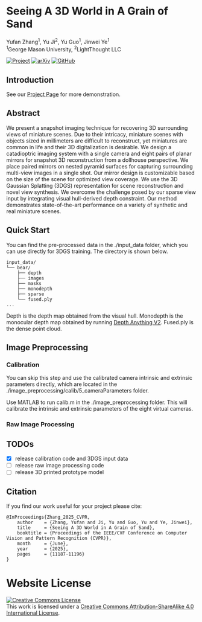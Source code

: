# Seeing A 3D World in A Grain of Sand

Yufan Zhang<sup>1</sup>, Yu Ji<sup>2</sup>, Yu Guo<sup>1</sup>, Jinwei Ye<sup>1</sup>
<br>
<sup>1</sup>George Mason University, <sup>2</sup>LightThought LLC
<br>

[![Project](https://img.shields.io/badge/Project%20Page-Website-blue)](https://miniature-3dgs.github.io)
[![arXiv](https://img.shields.io/badge/arXiv-Paper-red)](https://arxiv.org/pdf/2503.00260)
[![GitHub](https://img.shields.io/badge/GitHub-Code-black)](https://github.com/YufanZhang82/miniGS)

## Introduction

See our [Project Page](https://miniature-3dgs.github.io) for more demonstration. 

## Abstract
We present a snapshot imaging technique for recovering 3D surrounding views of miniature scenes. Due to their intricacy, miniature scenes with objects sized in millimeters are difficult to reconstruct, yet miniatures are common in life and their 3D digitalization is desirable. We design a catadioptric imaging system with a single camera and eight pairs of planar mirrors for snapshot 3D reconstruction from a dollhouse perspective. We place paired mirrors on nested pyramid surfaces for capturing surrounding multi-view images in a single shot. Our mirror design is customizable based on the size of the scene for optimized view coverage. We use the 3D Gaussian Splatting (3DGS) representation for scene reconstruction and novel view synthesis. We overcome the challenge posed by our sparse view input by integrating visual hull-derived depth constraint. Our method demonstrates state-of-the-art performance on a variety of synthetic and real miniature scenes.

## Quick Start

You can find the pre-processed data in the ./input_data folder, which you can use directly for 3DGS training.
The directory is shown below.

```
input_data/
└── bear/
    ├── depth
    ├── images
    ├── masks
    ├── monodepth
    ├── sparse
    └── fused.ply
...
```
Depth is the depth map obtained from the visual hull.
Monodepth is the monocular depth map obtained by running [Depth Anything V2](https://github.com/DepthAnything/Depth-Anything-V2).
Fused.ply is the dense point cloud.

## Image Preprocessing

### Calibration

You can skip this step and use the calibrated camera intrinsic and extrinsic parameters directly, which are located in the ./image_preprocessing/calib/5_cameraParameters folder.

Use MATLAB to run calib.m in the ./image_preprocessing folder. This will calibrate the intrinsic and extrinsic parameters of the eight virtual cameras.

### Raw Image Processing


## TODOs

- [x] release calibration code and 3DGS input data
- [ ] release raw image processing code
- [ ] release 3D printed prototype model

## Citation
If you find our work useful for your project please cite:
```
@InProceedings{Zhang_2025_CVPR,
    author    = {Zhang, Yufan and Ji, Yu and Guo, Yu and Ye, Jinwei},
    title     = {Seeing A 3D World in A Grain of Sand},
    booktitle = {Proceedings of the IEEE/CVF Conference on Computer Vision and Pattern Recognition (CVPR)},
    month     = {June},
    year      = {2025},
    pages     = {11187-11196}
}
```

# Website License
<a rel="license" href="http://creativecommons.org/licenses/by-sa/4.0/"><img alt="Creative Commons License" style="border-width:0" src="https://i.creativecommons.org/l/by-sa/4.0/88x31.png" /></a><br />This work is licensed under a <a rel="license" href="http://creativecommons.org/licenses/by-sa/4.0/">Creative Commons Attribution-ShareAlike 4.0 International License</a>.
